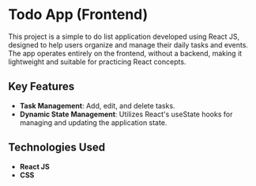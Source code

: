 <h1>Todo App (Frontend)</h1>
This project is a simple to do list application developed using React JS, designed to help users organize and manage their daily tasks and events. The app operates entirely on the frontend, without a backend, making it lightweight and suitable for practicing React concepts.
<h2>Key Features</h2>
<ul>
<li><b>Task Management</b>: Add, edit, and delete tasks.</li>
<li><b>Dynamic State Management</b>: Utilizes React's useState hooks for managing and updating the application state.</li>
</ul>
<h2>Technologies Used</h2>
<ul>
<li><b>React JS</b></li>
<li><b>CSS</b></li>
</ul>
